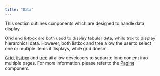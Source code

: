 ```yaml
---
title: "Data"
---
```




This section outlines components which are designed to handle data
display.

[Grid]({{site.baseurl}}/zk_component_ref/grid) and
[listbox]({{site.baseurl}}/zk_component_ref/listbox) are both used
to display tabular data, while
[tree]({{site.baseurl}}/zk_component_ref/tree) to display
hierarchical data. However, both listbox and tree allow the user to
select one or multiple items it displays, while grid doesn't.

[Grid]({{site.baseurl}}/zk_component_ref/grid),
[listbox]({{site.baseurl}}/zk_component_ref/listbox) and
[tree]({{site.baseurl}}/zk_component_ref/tree) all allow developers
to separate long content into multiple pages. For more information,
please refer to the
[Paging]({{site.baseurl}}/zk_component_ref/paging)
component.